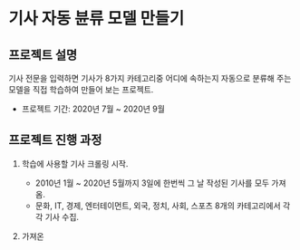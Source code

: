 # 기사 자동 뷴류 모델 만들기
프로젝트 설명
-----------
기사 전문을 입력하면 기사가 8가지 카테고리중 어디에 속하는지 자동으로 분류해 주는 모델을 직접 학습하여 만들어 보는 프로젝트.
- 프로젝트 기간: 2020년 7월 ~ 2020년 9월

프로젝트 진행 과정
-------
1. 학습에 사용할 기사 크롤링 시작.
    - 2010년 1월 ~ 2020년 5월까지 3일에 한번씩 그 날 작성된 기사를 모두 가져옴.
    - 문화, IT, 경제, 엔터테이먼트, 외국, 정치, 사회, 스포츠 8개의 카테고리에서 각각 기사 수집.

2. 가져온 
